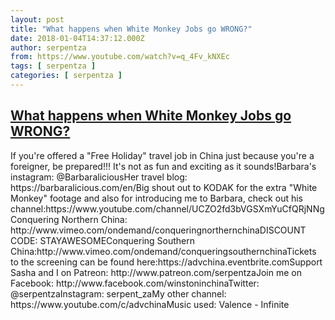 ```yaml
---
layout: post
title: "What happens when White Monkey Jobs go WRONG?"
date: 2018-01-04T14:37:12.000Z
author: serpentza
from: https://www.youtube.com/watch?v=q_4Fv_kNXEc
tags: [ serpentza ]
categories: [ serpentza ]
---
```

<!--1515076632000-->
[What happens when White Monkey Jobs go WRONG?](https://www.youtube.com/watch?v=q_4Fv_kNXEc)
------

<div>
If you're offered a "Free Holiday" travel job in China just because you're a foreigner, be prepared!!! It's not as fun and exciting as it sounds!Barbara's instagram: @BarbaraliciousHer travel blog: https://barbaralicious.com/en/Big shout out to KODAK for the extra "White Monkey" footage and also for introducing me to Barbara, check out his channel:https://www.youtube.com/channel/UCZO2fd3bVGSXmYuCfQRjNNgConquering Northern China: http://www.vimeo.com/ondemand/conqueringnorthernchinaDISCOUNT CODE: STAYAWESOMEConquering Southern China:http://www.vimeo.com/ondemand/conqueringsouthernchinaTickets to the screening can be found here:https://advchina.eventbrite.comSupport Sasha and I on Patreon: http://www.patreon.com/serpentzaJoin me on Facebook: http://www.facebook.com/winstoninchinaTwitter: @serpentzaInstagram: serpent_zaMy other channel: https://www.youtube.com/c/advchinaMusic used: Valence - Infinite
</div>
